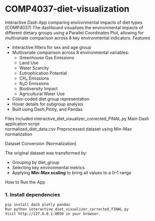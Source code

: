 # COMP4037-diet-visualization
Interactive Dash App comparing environmental impacts of diet types (COMP4037)
The dashboard visualizes the environmental impacts of different dietary groups using a Parallel Coordinates Plot, allowing for multivariate comparison across 8 key environmental indicators.
Features

- Interactive filters for sex and age group
- Multivariate comparison across 8 environmental variables:
  - Greenhouse Gas Emissions
  - Land Use
  - Water Scarcity
  - Eutrophication Potential
  - CH₄ Emissions
  - N₂O Emissions
  - Biodiversity Impact
  - Agricultural Water Use
- Color-coded diet group representation
- Hover details for subgroup analysis
- Built using Dash,Plotly, and Pandas

Files Included
interactive_diet_visualizer_corrected_FINAL.py Main Dash application script                      
normalized_diet_data.csv                Preprocessed dataset using Min-Max normalization 

Dataset Conversion (Normalization)

The original dataset was transformed by:
- Grouping by diet_group
- Selecting key environmental metrics
- Applying **Min-Max scaling** to bring all values to a 0–1 range

 How to Run the App

### 1. Install dependencies
```bash
pip install dash plotly pandas
Run python interactive_diet_visualizer_corrected_FINAL.py
Visit http://127.0.0.1:8050 in your browser.


